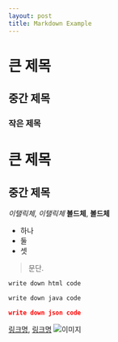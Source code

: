 ```yaml
---
layout: post
title: Markdown Example
---
```


# 큰 제목
## 중간 제목
### 작은 제목

큰 제목
====================

중간 제목
---------------------

*이탤릭체*, _이탤릭체_
**볼드체**, __볼드체__

- 하나
- 둘
- 셋

>문단.

```html
write down html code
```

```java
write down java code
```

```json
write down json code
```

[링크명](http://www.example.com), [링크명](http://www.example.com "사이트 제목")
![이미지](/images/404.jpg)